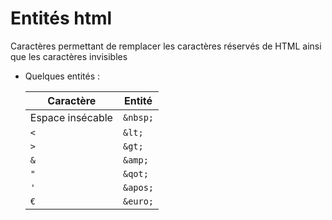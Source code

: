 # Entités html

Caractères permettant de remplacer les caractères réservés de HTML ainsi que les caractères invisibles

- Quelques entités :

	
	| Caractère        | Entité   |
	| ---------------- | -------- |
	| Espace insécable | `&nbsp;` |
	| `<`              | `&lt;`   |
	| `>`              | `&gt;`   |
	| `&`              | `&amp;`  |
	| `"`              | `&qot;`  |
	| `'`              | `&apos;` |
	| `€`              | `&euro;` |
	
